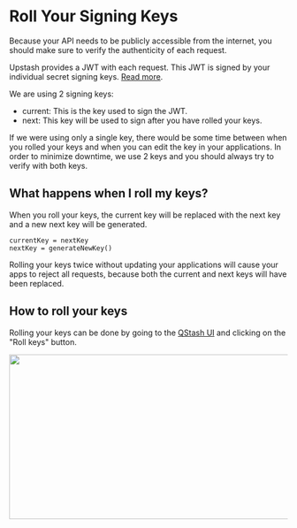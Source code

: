 # Roll Your Signing Keys

Because your API needs to be publicly accessible from the internet, you should
make sure to verify the authenticity of each request.

Upstash provides a JWT with each request. This JWT is signed by your individual
secret signing keys. [Read more](/qstash/howto/signature).

We are using 2 signing keys:

* current: This is the key used to sign the JWT.
* next: This key will be used to sign after you have rolled your keys.

If we were using only a single key, there would be some time between when you
rolled your keys and when you can edit the key in your applications. In order to
minimize downtime, we use 2 keys and you should always try to verify with both
keys.

## What happens when I roll my keys?

When you roll your keys, the current key will be replaced with the next key and
a new next key will be generated.

```
currentKey = nextKey
nextKey = generateNewKey()
```

<Warning>
  Rolling your keys twice without updating your applications will cause your apps
  to reject all requests, because both the current and next keys will have been
  replaced.
</Warning>

## How to roll your keys

Rolling your keys can be done by going to the
[QStash UI](https://console.upstash.com/qstash) and clicking on the "Roll keys"
button.

<img src="https://mintcdn.com/upstash/V1WwT580M-elE8rq/img/qstash/roll_keys.png?fit=max&auto=format&n=V1WwT580M-elE8rq&q=85&s=d94642cddf6fbb5b61929a31c8efee31" alt="" data-og-width="2008" width="2008" data-og-height="298" height="298" data-path="img/qstash/roll_keys.png" data-optimize="true" data-opv="3" srcset="https://mintcdn.com/upstash/V1WwT580M-elE8rq/img/qstash/roll_keys.png?w=280&fit=max&auto=format&n=V1WwT580M-elE8rq&q=85&s=0754e3790b9dbcd40f9630bac6818fc5 280w, https://mintcdn.com/upstash/V1WwT580M-elE8rq/img/qstash/roll_keys.png?w=560&fit=max&auto=format&n=V1WwT580M-elE8rq&q=85&s=eff2fb051bf97c992f5d8dcba4fd605e 560w, https://mintcdn.com/upstash/V1WwT580M-elE8rq/img/qstash/roll_keys.png?w=840&fit=max&auto=format&n=V1WwT580M-elE8rq&q=85&s=116dd392bab3a652fb4b19417cc87e3b 840w, https://mintcdn.com/upstash/V1WwT580M-elE8rq/img/qstash/roll_keys.png?w=1100&fit=max&auto=format&n=V1WwT580M-elE8rq&q=85&s=65e6213926395514858b718cb13508bf 1100w, https://mintcdn.com/upstash/V1WwT580M-elE8rq/img/qstash/roll_keys.png?w=1650&fit=max&auto=format&n=V1WwT580M-elE8rq&q=85&s=699c83e814b5f07d35e3364c97c1c9e4 1650w, https://mintcdn.com/upstash/V1WwT580M-elE8rq/img/qstash/roll_keys.png?w=2500&fit=max&auto=format&n=V1WwT580M-elE8rq&q=85&s=0c618e0b0c2d364d62fdacccd37b7cab 2500w" />
